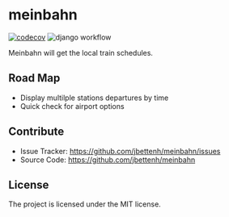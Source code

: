 
meinbahn
========
[![codecov](https://codecov.io/gh/jbettenh/meinbahn/branch/trunk/graph/badge.svg?token=IP3X3HAUAK)](https://codecov.io/gh/jbettenh/meinbahn)
![django workflow](https://github.com/jbettenh/meinbahn/actions/workflows/django.yml/badge.svg)

Meinbahn will get the local train schedules.


Road Map
--------
- Display multilple stations departures by time
- Quick check for airport options


Contribute
----------

- Issue Tracker: https://github.com/jbettenh/meinbahn/issues
- Source Code: https://github.com/jbettenh/meinbahn



License
-------

The project is licensed under the MIT license.
